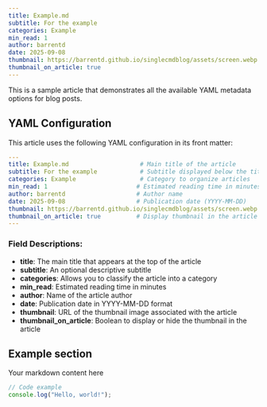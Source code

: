 ```yaml
---
title: Example.md
subtitle: For the example
categories: Example
min_read: 1
author: barrentd
date: 2025-09-08
thumbnail: https://barrentd.github.io/singlecmdblog/assets/screen.webp
thumbnail_on_article: true
---
```


This is a sample article that demonstrates all the available YAML metadata options for blog posts.

## YAML Configuration

This article uses the following YAML configuration in its front matter:

```yaml
---
title: Example.md                    # Main title of the article
subtitle: For the example            # Subtitle displayed below the title
categories: Example                  # Category to organize articles
min_read: 1                         # Estimated reading time in minutes
author: barrentd                    # Author name
date: 2025-09-08                    # Publication date (YYYY-MM-DD)
thumbnail: https://barrentd.github.io/singlecmdblog/assets/screen.webp  # Thumbnail image URL
thumbnail_on_article: true          # Display thumbnail in the article
---
```

### Field Descriptions:

- **title**: The main title that appears at the top of the article
- **subtitle**: An optional descriptive subtitle
- **categories**: Allows you to classify the article into a category
- **min_read**: Estimated reading time in minutes
- **author**: Name of the article author
- **date**: Publication date in YYYY-MM-DD format
- **thumbnail**: URL of the thumbnail image associated with the article
- **thumbnail_on_article**: Boolean to display or hide the thumbnail in the article

## Example section

Your markdown content here

```javascript
// Code example
console.log("Hello, world!");
```
